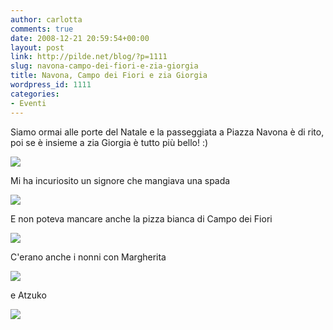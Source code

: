 ```yaml
---
author: carlotta
comments: true
date: 2008-12-21 20:59:54+00:00
layout: post
link: http://pilde.net/blog/?p=1111
slug: navona-campo-dei-fiori-e-zia-giorgia
title: Navona, Campo dei Fiori e zia Giorgia
wordpress_id: 1111
categories:
- Eventi
---
```


[](http://None)Siamo ormai alle porte del Natale e la passeggiata a Piazza Navona è di rito, poi se è insieme a zia Giorgia è tutto più bello! :)

[![](http://pilde.net/blog/wp-content/uploads/2008/12/ziag.jpg)](http://None)

[](http://None)

Mi ha incuriosito un signore che mangiava una spada

![](http://pilde.net/blog/wp-content/uploads/2008/12/spada.jpg)

E non poteva mancare anche la pizza bianca di Campo dei Fiori

[![](http://pilde.net/blog/wp-content/uploads/2008/12/pizza.jpg)](http://None)

C'erano anche i nonni con Margherita

[![](http://pilde.net/blog/wp-content/uploads/2008/12/argentina.jpg)](http://None)

e Atzuko

![](http://pilde.net/blog/wp-content/uploads/2008/12/navona.jpg)
